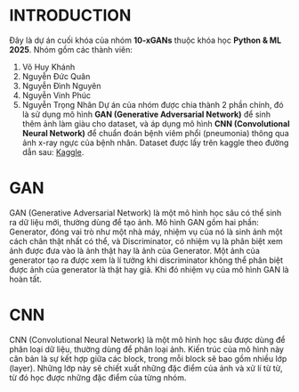 # INTRODUCTION
Đây là dự án cuối khóa của nhóm **10-xGANs** thuộc khóa học **Python & ML 2025**. Nhóm gồm các thành viên:
1. Võ Huy Khánh
2. Nguyễn Đức Quân
3. Nguyễn Đình Nguyên
4. Nguyễn Vinh Phúc
5. Nguyễn Trọng Nhân
Dự án của nhóm được chia thành 2 phần chính, đó là sử dụng mô hình **GAN (Generative Adversarial Network)** để sinh thêm ảnh làm giàu cho dataset, và áp dụng mô hình **CNN (Convolutional Neural Network)** để chuẩn đoán bệnh viêm phổi (pneumonia) thông qua ảnh x-ray ngực của bệnh nhân. Dataset được lấy trên kaggle theo đường dẫn sau: [Kaggle](https://www.kaggle.com/datasets/paultimothymooney/chest-xray-pneumonia?select=chest_xray).
# GAN
GAN (Generative Adversarial Network) là một mô hình học sâu có thể sinh ra dữ liệu mới, thường dùng để tạo ảnh. Mô hình GAN gồm hai phần: Generator, đóng vai trò như một nhà máy, nhiệm vụ của nó là sinh ảnh một cách chân thật nhất có thể, và Discriminator, có nhiệm vụ là phân biệt xem ảnh được đưa vào là ảnh thật hay là ảnh của Generator. Một ảnh của generator tạo ra được xem là lí tưởng khi discriminator không thể phân biệt được ảnh của generator là thật hay giả. Khi đó nhiệm vụ của mô hình GAN là hoàn tất.
# CNN
CNN (Convolutional Neural Network) là một mô hình học sâu được dùng để phân loại dữ liệu, thường dùng để phân loại ảnh. Kiến trúc của mô hình này căn bản là sự kết hợp giữa các block, trong mỗi block sẽ bao gồm nhiều lớp (layer). Những lớp này sẽ chiết xuất những đặc điểm của ảnh và xử lí từ từ, từ đó học được những đặc điểm của từng nhóm.
